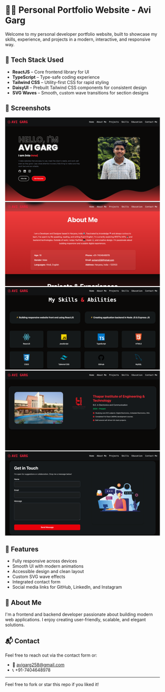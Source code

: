 # 👨‍💻 Personal Portfolio Website - Avi Garg

Welcome to my personal developer portfolio website, built to showcase my skills, experience, and projects in a modern, interactive, and responsive way.

## 🚀 Tech Stack Used

- **ReactJS** – Core frontend library for UI
- **TypeScript** – Type-safe coding experience
- **Tailwind CSS** – Utility-first CSS for rapid styling
- **DaisyUI** – Prebuilt Tailwind CSS components for consistent design
- **SVG Waves** – Smooth, custom wave transitions for section designs

## 📸 Screenshots

![Hero Section](./screenshots/hero.png)
![About Section](./screenshots/about.png)
![Skills Section](./screenshots/skills.png)
![Education Section](./screenshots/education.png)
![Contact Section](./screenshots/contact.png)

## 🧠 Features

- Fully responsive across devices
- Smooth UI with modern animations
- Accessible design and clean layout
- Custom SVG wave effects
- Integrated contact form
- Social media links for GitHub, LinkedIn, and Instagram

## 📍 About Me

I'm a frontend and backend developer passionate about building modern web applications. I enjoy creating user-friendly, scalable, and elegant solutions.

## 📬 Contact

Feel free to reach out via the contact form or:
- 📧 avigarg258@gmail.com
- 📞 +91-7404648978

---

Feel free to fork or star this repo if you liked it!

